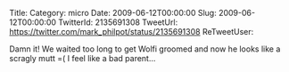 Title: 
Category: micro
Date: 2009-06-12T00:00:00
Slug: 2009-06-12T00:00:00
TwitterId: 2135691308
TweetUrl: https://twitter.com/mark_philpot/status/2135691308
ReTweetUser: 

Damn it! We waited too long to get Wolfi groomed and now he looks like a scragly mutt =( I feel like a bad parent...